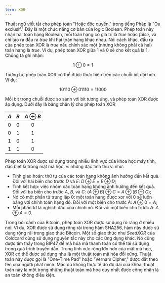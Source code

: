 ```yaml
---
term: XOR
---
```


Thuật ngữ viết tắt cho phép toán "Hoặc độc quyền," trong tiếng Pháp là "Ou exclusif." Đây là một chức năng cơ bản của logic Boolean. Phép toán này nhận hai toán hạng Boolean, mỗi toán hạng có giá trị là $true$ hoặc $false$, và chỉ tạo ra đầu ra $true$ khi hai toán hạng khác nhau. Nói cách khác, đầu ra của phép toán XOR là $true$ nếu chính xác một (nhưng không phải cả hai) toán hạng là $true$. Ví dụ, phép toán XOR giữa $1$ và $0$ sẽ cho kết quả là $1$. Chúng ta ghi nhận:

$$
1 \oplus 0 = 1
$$

Tương tự, phép toán XOR có thể được thực hiện trên các chuỗi bit dài hơn. Ví dụ:

$$
10110 \oplus 01110 = 11000
$$

Mỗi bit trong chuỗi được so sánh với bit tương ứng, và phép toán XOR được áp dụng. Dưới đây là bảng chân lý cho phép toán XOR:

<div align="center">

| $A$ | $B$ | $A \oplus B$ |
|:---:|:---:|:------------:|
| $0$ | $0$ |      $0$     |
| $0$ | $1$ |      $1$     |
| $1$ | $0$ |      $1$     |
| $1$ | $1$ |      $0$     |

</div>

Phép toán XOR được sử dụng trong nhiều lĩnh vực của khoa học máy tính, đặc biệt là trong mật mã học, vì những đặc tính thú vị như:
* Tính giao hoán: thứ tự của các toán hạng không ảnh hưởng đến kết quả. Đối với hai biến cho trước $D$ và $E$: $D \oplus E = E \oplus D$;
* Tính kết hợp: việc nhóm các toán hạng không ảnh hưởng đến kết quả. Đối với ba biến cho trước $A$, $B$, và $C$: $(A \oplus B) \oplus C = A \oplus (B \oplus C)$;
* Nó có một phần tử trung lập $0$: một toán hạng được xor với $0$ sẽ luôn bằng với chính toán hạng đó. Đối với một biến cho trước $A$: $A \oplus 0 = A$;
* Mỗi phần tử là nghịch đảo của chính nó. Đối với một biến cho trước $A$: $A \oplus A = 0$.

Trong bối cảnh của Bitcoin, phép toán XOR được sử dụng rõ ràng ở nhiều nơi. Ví dụ, XOR được sử dụng rộng rãi trong hàm SHA256, hàm này được sử dụng rộng rãi trong giao thức Bitcoin. Một số giao thức như *SeedXOR* của Coldcard cũng sử dụng nguyên tắc này cho các ứng dụng khác. Nó cũng được tìm thấy trong BIP47 để mã hóa mã thanh toán có thể tái sử dụng trong quá trình truyền dẫn.
Trong lĩnh vực rộng lớn hơn của mật mã học, XOR có thể được sử dụng như là một thuật toán mã hóa đối xứng. Thuật toán này được gọi là "One-Time Pad" hoặc "Vernam Cipher," được đặt theo tên của người phát minh. Mặc dù không thực tế do độ dài của khóa, thuật toán này là một trong những thuật toán mã hóa duy nhất được công nhận là an toàn không điều kiện.